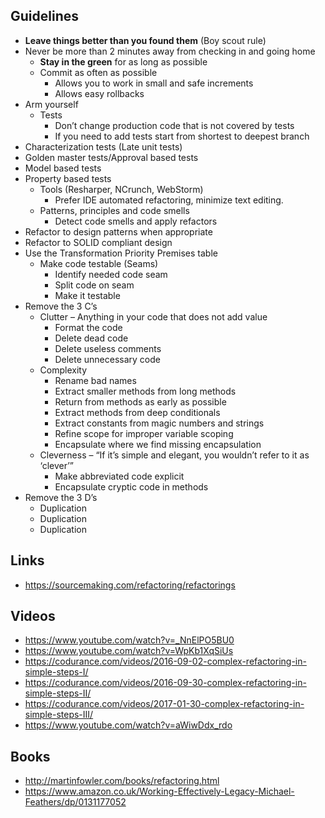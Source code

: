## Guidelines	
* **Leave things better than you found them** (Boy scout rule)
* Never be more than 2 minutes away from checking in and going home
  * **Stay in the green** for as long as possible
  * Commit as often as possible
    * Allows you to work in small and safe increments
    * Allows easy rollbacks
* Arm yourself
  * Tests
    * Don’t change production code that is not covered by tests
    * If you need to add tests start from shortest to deepest branch
* Characterization tests (Late unit tests)
* Golden master tests/Approval based tests
* Model based tests
* Property based tests
  * Tools (Resharper, NCrunch, WebStorm)
    * Prefer IDE automated refactoring, minimize text editing.
  * Patterns, principles and code smells
    * Detect code smells and apply refactors
* Refactor to design patterns when appropriate
* Refactor to SOLID compliant design
* Use the Transformation Priority Premises table
  * Make code testable (Seams)
    * Identify needed code seam
    * Split code on seam
    * Make it testable
* Remove the 3 C’s
  * Clutter – Anything in your code that does not add value
    * Format the code
    * Delete dead code
    * Delete useless comments
    * Delete unnecessary code
  * Complexity
    * Rename bad names
    * Extract smaller methods from long methods
    * Return from methods as early as possible
    * Extract methods from deep conditionals
    * Extract constants from magic numbers and strings
    * Refine scope for improper variable scoping
    * Encapsulate where we find missing encapsulation
  * Cleverness – “If it’s simple and elegant, you wouldn’t refer to it as ‘clever’”
    * Make abbreviated code explicit 
    * Encapsulate cryptic code in methods
* Remove the 3 D’s
  * Duplication
  * Duplication
  * Duplication

## Links
* https://sourcemaking.com/refactoring/refactorings
## Videos
* https://www.youtube.com/watch?v=_NnElPO5BU0
* https://www.youtube.com/watch?v=WpKb1XqSiUs
* https://codurance.com/videos/2016-09-02-complex-refactoring-in-simple-steps-I/
* https://codurance.com/videos/2016-09-30-complex-refactoring-in-simple-steps-II/
* https://codurance.com/videos/2017-01-30-complex-refactoring-in-simple-steps-III/
* https://www.youtube.com/watch?v=aWiwDdx_rdo
## Books
* http://martinfowler.com/books/refactoring.html
* https://www.amazon.co.uk/Working-Effectively-Legacy-Michael-Feathers/dp/0131177052